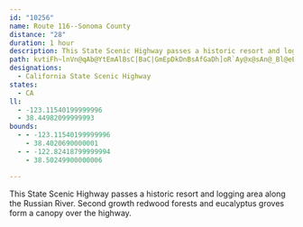 ```yaml
---
id: "10256"
name: Route 116--Sonoma County
distance: "28"
duration: 1 hour
description: This State Scenic Highway passes a historic resort and logging area along the Russian River.  Second growth redwood forests and eucalyptus groves form a canopy over the highway.
path: kvtiFh~lnVn@qAb@YtEmAlBsC|BaC|GmEpDkDnBsAfGaDh]oR`Ay@x@sAn@_Bl@eESeAYg@c@WaAGiA[iAs@cBcBwAsBeBaFs@mAo@k@cAe@y@GmG^cAC{@YaAm@uAsB_A{Bo@i@gDcAgAUeAG}C\kB]i@_@wGgIw@sAe@sAS{@I}@?yAj@eEDoBOyODgBJs@XeArAiDbBeFlDiF`AiFbCoDv@kC|C}IbFeIlBsDhBiJnAoDTcAr@{LByBGgBQsB_@aC{H}WkFcPkDyJiAuFi@cAy@u@s@cAoAyD_@s@wSwU}EcFyTyMsBm@_ACiD|@eLdE}FbDcBPqJMyFy@aA_@}BqAeCgCwBgE_AyCa@sBQkCAoCTsFrA_Jd@oF?mFSsKiAm\a@_BcEaJcAwAm@a@oCs@s@Y}HmK}CaFcDaHsAsBmCsBoAYsDc@gCaB}FmFiAmBKkB?aBbDmK~@uI^mAlAeAdByBhB{Gd@cAXYbS{H|Ay@tCoCtI{L|CuLE}Ak@{BuCqDkDoBwAcAmDaDs@a@}CIQGiAqAy@[gCDyAi@o@iAe@yDcA_CS_DmAmA{@_B_@iAqBqB_FuKcEsHaAeAeAm@}AS_BDkAZm@p@c@x@YdAMtAgAtQu@~Gi@rI}Bzg@yAxCgCbGoBvBkLvGyDtB}DtAwGlA}BJyD_@qEmEgCsDoBaGaHcVkBmE]e@_AgBcEsGyA{@y@QaGSs@Q{Ay@mDYcBa@oBeAy@kAc@uBOwADwREsHOyHi@oFi@{BhGeDdHwCbB_AhAaA^s@ReARkBCmAiAoJQmCPkAGgBUkByBiEYy@UwBoAiDi@}C?yA^iCd@kBhAaA|@mAxAeETkABu@i@sNNoHo@yPPiBd@}AbBmAp@s@^yA^uCNeCnAwCLo@MiA_@gAIgBx@sDr@yB^yBjA{E`@_AdAyAdByDbByBv@S~AKpFoCdDf@n@Sf@s@n@e@x@SbBd@nBlA\?h@WdA{@lHfAl@f@t@fCfBv@~@AhCiA|A~@bEXdAErCu@pCKdAy@NsA?_@N{ARqA~@yAvDmAxByDfAw@p@Mn@F\V~B^n@Kr@m@rAeC`@yAb@cEXcBtAiFvA_Dd@kCLuBa@eGEmGKuDy@yKi@oCiDaGOw@_@{IJgDl@yB^sCNmCu@gIGgDXyBt@gDRgBNgH^yIbBaHb@eC~@{N?_Dm@{GeAiGS}BBuBHqAhAwF|A}E~BgCn@_An@sBx@oFlA}FDuAxAuLhBuHlA_GJgACeAWaCg@kA}DaHe@wAKgAd@aGJcKVsD@iAKij@?wSDmMXyANS`\{WxQ}QfMcNj\_]lb@qb@tBqAvBm@~d@aHlCm@vAk@~BeBhAyAbAmBdAyDxBiLb@gAhAsBrB_CnBgAjOmGrCoBvAs@|UmEbC_AxAaAnAaBhF_LlBaCdLoLh@kAh@sB~@mB~AwAlAc@vFy@n@YlG_Hh@_@jAa@rf@qAnDy@zD_C`KaKbT{NnHuHxHmFbBmBx@yAd@_BLeAUqOT_j@^g@b@YnP_J
designations:
  - California State Scenic Highway
states:
  - CA
ll:
  - -123.11540199999996
  - 38.44982099999993
bounds:
  - - -123.11540199999996
    - 38.4020690000001
  - - -122.82418799999994
    - 38.50249900000006

---
```


This State Scenic Highway passes a historic resort and logging area along the Russian River.  Second growth redwood forests and eucalyptus groves form a canopy over the highway.
